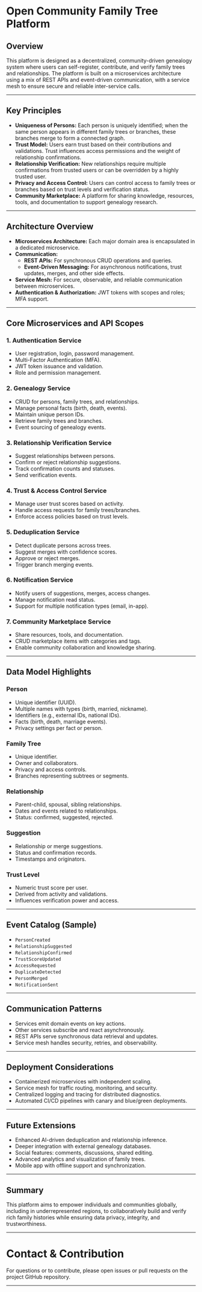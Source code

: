 # Open Community Family Tree Platform

## Overview

This platform is designed as a decentralized, community-driven genealogy system where users can self-register, contribute, and verify family trees and relationships. The platform is built on a microservices architecture using a mix of REST APIs and event-driven communication, with a service mesh to ensure secure and reliable inter-service calls.

---

## Key Principles

- **Uniqueness of Persons:** Each person is uniquely identified; when the same person appears in different family trees or branches, these branches merge to form a connected graph.
- **Trust Model:** Users earn trust based on their contributions and validations. Trust influences access permissions and the weight of relationship confirmations.
- **Relationship Verification:** New relationships require multiple confirmations from trusted users or can be overridden by a highly trusted user.
- **Privacy and Access Control:** Users can control access to family trees or branches based on trust levels and verification status.
- **Community Marketplace:** A platform for sharing knowledge, resources, tools, and documentation to support genealogy research.

---

## Architecture Overview

- **Microservices Architecture:** Each major domain area is encapsulated in a dedicated microservice.
- **Communication:**
  - **REST APIs:** For synchronous CRUD operations and queries.
  - **Event-Driven Messaging:** For asynchronous notifications, trust updates, merges, and other side effects.
- **Service Mesh:** For secure, observable, and reliable communication between microservices.
- **Authentication & Authorization:** JWT tokens with scopes and roles; MFA support.

---

## Core Microservices and API Scopes

### 1. Authentication Service

- User registration, login, password management.
- Multi-Factor Authentication (MFA).
- JWT token issuance and validation.
- Role and permission management.

### 2. Genealogy Service

- CRUD for persons, family trees, and relationships.
- Manage personal facts (birth, death, events).
- Maintain unique person IDs.
- Retrieve family trees and branches.
- Event sourcing of genealogy events.

### 3. Relationship Verification Service

- Suggest relationships between persons.
- Confirm or reject relationship suggestions.
- Track confirmation counts and statuses.
- Send verification events.

### 4. Trust & Access Control Service

- Manage user trust scores based on activity.
- Handle access requests for family trees/branches.
- Enforce access policies based on trust levels.

### 5. Deduplication Service

- Detect duplicate persons across trees.
- Suggest merges with confidence scores.
- Approve or reject merges.
- Trigger branch merging events.

### 6. Notification Service

- Notify users of suggestions, merges, access changes.
- Manage notification read status.
- Support for multiple notification types (email, in-app).

### 7. Community Marketplace Service

- Share resources, tools, and documentation.
- CRUD marketplace items with categories and tags.
- Enable community collaboration and knowledge sharing.

---

## Data Model Highlights

### Person

- Unique identifier (UUID).
- Multiple names with types (birth, married, nickname).
- Identifiers (e.g., external IDs, national IDs).
- Facts (birth, death, marriage events).
- Privacy settings per fact or person.

### Family Tree

- Unique identifier.
- Owner and collaborators.
- Privacy and access controls.
- Branches representing subtrees or segments.

### Relationship

- Parent-child, spousal, sibling relationships.
- Dates and events related to relationships.
- Status: confirmed, suggested, rejected.

### Suggestion

- Relationship or merge suggestions.
- Status and confirmation records.
- Timestamps and originators.

### Trust Level

- Numeric trust score per user.
- Derived from activity and validations.
- Influences verification power and access.

---

## Event Catalog (Sample)

- `PersonCreated`
- `RelationshipSuggested`
- `RelationshipConfirmed`
- `TrustScoreUpdated`
- `AccessRequested`
- `DuplicateDetected`
- `PersonMerged`
- `NotificationSent`

---

## Communication Patterns

- Services emit domain events on key actions.
- Other services subscribe and react asynchronously.
- REST APIs serve synchronous data retrieval and updates.
- Service mesh handles security, retries, and observability.

---

## Deployment Considerations

- Containerized microservices with independent scaling.
- Service mesh for traffic routing, monitoring, and security.
- Centralized logging and tracing for distributed diagnostics.
- Automated CI/CD pipelines with canary and blue/green deployments.

---

## Future Extensions

- Enhanced AI-driven deduplication and relationship inference.
- Deeper integration with external genealogy databases.
- Social features: comments, discussions, shared editing.
- Advanced analytics and visualization of family trees.
- Mobile app with offline support and synchronization.

---

## Summary

This platform aims to empower individuals and communities globally, including in underrepresented regions, to collaboratively build and verify rich family histories while ensuring data privacy, integrity, and trustworthiness.

---

# Contact & Contribution

For questions or to contribute, please open issues or pull requests on the project GitHub repository.

---

